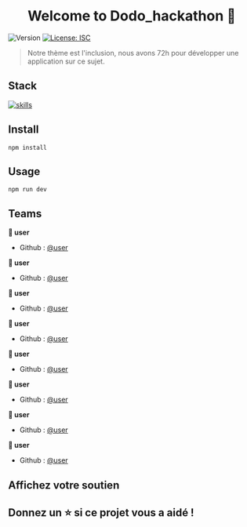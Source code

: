 <h1 align="center">Welcome to Dodo_hackathon 👋</h1>
<p>
  <img alt="Version" src="https://img.shields.io/badge/version-1.0.0-blue.svg?cacheSeconds=2592000" />
  <a href="#" target="_blank">
    <img alt="License: ISC" src="https://img.shields.io/badge/License-ISC-yellow.svg" />
  </a>
</p>

> Notre thème est l'inclusion, nous avons 72h pour développer une application sur ce sujet.

## Stack

[![skills](https://skillicons.dev/icons?i=react,tailwind,git,github,figma,next)](#)

## Install

```shell
npm install
```

## Usage

```shell
npm run dev
```

## Teams

**👤 user**

- Github : [@user](#)

**👤 user**

- Github : [@user](#)

**👤 user**

- Github : [@user](#)

**👤 user**

- Github : [@user](#)

**👤 user**

- Github : [@user](#)

**👤 user**

- Github : [@user](#)

**👤 user**

- Github : [@user](#)

**👤 user**

- Github : [@user](#)

## Affichez votre soutien

## Donnez un ⭐️ si ce projet vous a aidé !
